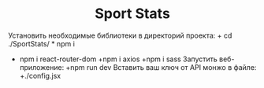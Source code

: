 <h1 align="center"> Sport Stats</h3>

Установить необходимые библиотеки в директорий проекта:
     + cd ./SportStats/
     * npm i
  - npm i react-router-dom
    +npm i axios
     +npm i sass
Запустить веб-приложение:
    +npm run dev
Вставить ваш ключ от API монжо в файле:
    +./config.jsx
